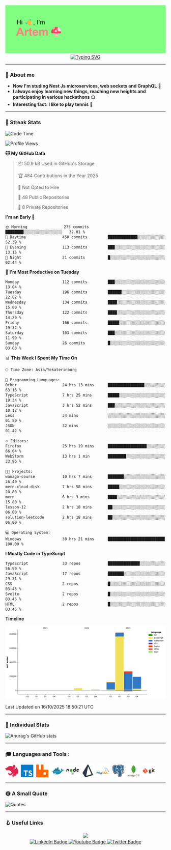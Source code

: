 <div id="header" align="center">
  <img src="https://github.com/CurlyBattery/CurlyBattery/blob/master/header.png?raw=true" alt="альтернативный текст">
  <a href="https://git.io/typing-svg"><img src="https://readme-typing-svg.demolab.com?font=Fira+Code&pause=1000&color=2BF777&width=435&lines=I've+been+doing+backend+programming+;on+Nest+JS+for+17+months+now" alt="Typing SVG" /></a>
</div>

---

### :otter: About me 
- __Now I'm studing Nest Js microservices, web sockets and GraphQL__ 🧩
- __I always enjoy learning new things, reaching new heights and participating in various hackathons__ 📺
- __Interesting fact: I like to play tennis__ 🏓

---

### :monorail: Streak Stats 

<!--START_SECTION:waka-->
![Code Time](http://img.shields.io/badge/Code%20Time-1%2C642%20hrs%2016%20mins-blue)

![Profile Views](http://img.shields.io/badge/Profile%20Views-0-blue)

**🐱 My GitHub Data** 

> 📦 50.9 kB Used in GitHub's Storage 
 > 
> 🏆 484 Contributions in the Year 2025
 > 
> 🚫 Not Opted to Hire
 > 
> 📜 48 Public Repositories 
 > 
> 🔑 8 Private Repositories 
 > 
**I'm an Early 🐤** 

```text
🌞 Morning                275 commits         ████████░░░░░░░░░░░░░░░░░   32.01 % 
🌆 Daytime                450 commits         █████████████░░░░░░░░░░░░   52.39 % 
🌃 Evening                113 commits         ███░░░░░░░░░░░░░░░░░░░░░░   13.15 % 
🌙 Night                  21 commits          █░░░░░░░░░░░░░░░░░░░░░░░░   02.44 % 
```
📅 **I'm Most Productive on Tuesday** 

```text
Monday                   112 commits         ███░░░░░░░░░░░░░░░░░░░░░░   13.04 % 
Tuesday                  196 commits         ██████░░░░░░░░░░░░░░░░░░░   22.82 % 
Wednesday                134 commits         ████░░░░░░░░░░░░░░░░░░░░░   15.60 % 
Thursday                 122 commits         ████░░░░░░░░░░░░░░░░░░░░░   14.20 % 
Friday                   166 commits         █████░░░░░░░░░░░░░░░░░░░░   19.32 % 
Saturday                 103 commits         ███░░░░░░░░░░░░░░░░░░░░░░   11.99 % 
Sunday                   26 commits          █░░░░░░░░░░░░░░░░░░░░░░░░   03.03 % 
```


📊 **This Week I Spent My Time On** 

```text
🕑︎ Time Zone: Asia/Yekaterinburg

💬 Programming Languages: 
Other                    24 hrs 13 mins      ████████████████░░░░░░░░░   63.16 % 
TypeScript               7 hrs 25 mins       █████░░░░░░░░░░░░░░░░░░░░   19.34 % 
JavaScript               3 hrs 52 mins       ███░░░░░░░░░░░░░░░░░░░░░░   10.12 % 
Less                     34 mins             ░░░░░░░░░░░░░░░░░░░░░░░░░   01.50 % 
JSON                     32 mins             ░░░░░░░░░░░░░░░░░░░░░░░░░   01.42 % 

🔥 Editors: 
Firefox                  25 hrs 19 mins      █████████████████░░░░░░░░   66.04 % 
WebStorm                 13 hrs 1 min        ████████░░░░░░░░░░░░░░░░░   33.96 % 

🐱‍💻 Projects: 
wanago-course            10 hrs 7 mins       ███████░░░░░░░░░░░░░░░░░░   26.40 % 
mern-cloud-disk          7 hrs 58 mins       █████░░░░░░░░░░░░░░░░░░░░   20.80 % 
mern                     6 hrs 3 mins        ████░░░░░░░░░░░░░░░░░░░░░   15.80 % 
lesson-12                2 hrs 18 mins       ██░░░░░░░░░░░░░░░░░░░░░░░   06.00 % 
solution-leetcode        2 hrs 18 mins       ██░░░░░░░░░░░░░░░░░░░░░░░   06.00 % 

💻 Operating System: 
Windows                  38 hrs 21 mins      █████████████████████████   100.00 % 
```

**I Mostly Code in TypeScript** 

```text
TypeScript               33 repos            ██████████████░░░░░░░░░░░   56.90 % 
JavaScript               17 repos            ███████░░░░░░░░░░░░░░░░░░   29.31 % 
CSS                      2 repos             █░░░░░░░░░░░░░░░░░░░░░░░░   03.45 % 
Svelte                   2 repos             █░░░░░░░░░░░░░░░░░░░░░░░░   03.45 % 
HTML                     2 repos             █░░░░░░░░░░░░░░░░░░░░░░░░   03.45 % 
```



**Timeline**

![Lines of Code chart](https://raw.githubusercontent.com/CurlyBattery/CurlyBattery/master/assets/bar_graph.png)


 Last Updated on 16/10/2025 18:50:21 UTC
<!--END_SECTION:waka-->

---

### :slot_machine: Individual Stats 
![Anurag's GitHub stats](https://github-readme-stats.vercel.app/api?username=CurlyBattery&hide=contribs,prs&theme=dracula)

---

### :mortar_board: Languages and Tools :
<div>
  <img src="https://github.com/devicons/devicon/blob/master/icons/nestjs/nestjs-original.svg" title="Nest" alt="Nest" width="40" height="40"/>&nbsp;
  <img src="https://github.com/devicons/devicon/blob/master/icons/typescript/typescript-plain.svg" title="TypeScript" alt="TypeScript" width="40" height="40"/>&nbsp;
  <img src="https://github.com/devicons/devicon/blob/master/icons/rabbitmq/rabbitmq-original.svg" title="Rabbit" alt="RabbitMQ" width="40" height="40"/>&nbsp;
  <img src="https://github.com/devicons/devicon/blob/master/icons/docker/docker-original.svg" title="Docker" alt="Docker" width="40" height="40"/>&nbsp;
  <img src="https://github.com/devicons/devicon/blob/master/icons/nodejs/nodejs-original-wordmark.svg" title="NodeJS" alt="NodeJS" width="40" height="40"/>&nbsp;
  <img src="https://github.com/devicons/devicon/blob/master/icons/prisma/prisma-original.svg" title="Prisma"  alt="Prisma" width="40" height="40"/>&nbsp;
  <img src="https://github.com/devicons/devicon/blob/master/icons/mysql/mysql-original-wordmark.svg" title="MySQL"  alt="MySQL" width="40" height="40"/>&nbsp;
  <img src="https://github.com/devicons/devicon/blob/master/icons/postgresql/postgresql-original.svg" title="PostgreSQL"  alt="PostgreSQL" width="40" height="40"/>&nbsp;
  <img src="https://github.com/devicons/devicon/blob/master/icons/mongodb/mongodb-original-wordmark.svg" title="MongoDB" alt="MongoDB" width="40" height="40"/>&nbsp;
  <img src="https://github.com/devicons/devicon/blob/master/icons/git/git-original-wordmark.svg" title="Git" **alt="Git" width="40" height="40"/>
</div>

---

### :sun_with_face: A Small Quote
![Quotes](https://quotes-github-readme.vercel.app/api?type=horizontal&theme=dark)

---

### :hook: Useful Links 
<div align="center">
  <img src="https://media2.giphy.com/media/v1.Y2lkPTc5MGI3NjExdG1qb3M0MHpyZmczeDJoZzR4Z2lvcXBydDhpejNpb3Zoc2NoM2lnaCZlcD12MV9pbnRlcm5hbF9naWZfYnlfaWQmY3Q9Zw/FXynzLoP14IHsnfGmO/giphy.gif" height="300">
  
  <div id="badges">
  <a href="your-linkedin-URL">
    <img src="https://img.shields.io/badge/LinkedIn-blue?style=for-the-badge&logo=linkedin&logoColor=white" alt="LinkedIn Badge"/>
  </a>
  <a href="your-youtube-URL">
    <img src="https://img.shields.io/badge/YouTube-red?style=for-the-badge&logo=youtube&logoColor=white" alt="Youtube Badge"/>
  </a>
  <a href="your-twitter-URL">
    <img src="https://img.shields.io/badge/Twitter-blue?style=for-the-badge&logo=twitter&logoColor=white" alt="Twitter Badge"/>
  </a>
